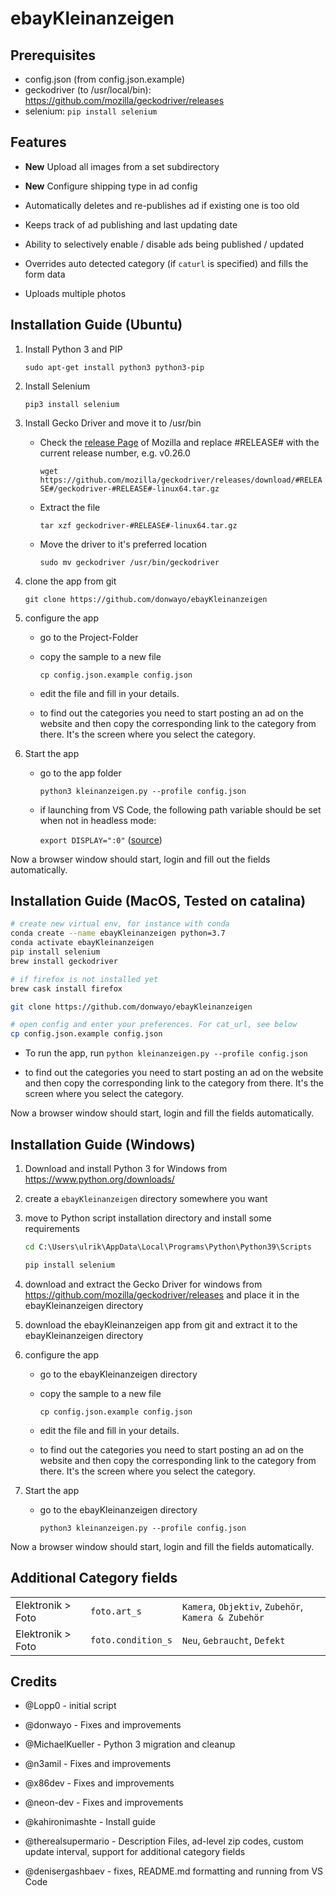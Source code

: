 # ebayKleinanzeigen

## Prerequisites

* config.json (from config.json.example)
* geckodriver (to /usr/local/bin): <https://github.com/mozilla/geckodriver/releases>
* selenium: ```pip install selenium```

## Features

* **New** Upload all images from a set subdirectory

* **New** Configure shipping type in ad config

* Automatically deletes and re-publishes ad if existing one is too old

* Keeps track of ad publishing and last updating date

* Ability to selectively enable / disable ads being published / updated

* Overrides auto detected category (if `caturl` is specified) and fills the form data

* Uploads multiple photos

## Installation Guide (Ubuntu)

1. Install Python 3 and PIP

    `sudo apt-get install python3 python3-pip`

2. Install Selenium

    `pip3 install selenium`

3. Install Gecko Driver and move it to /usr/bin

   * Check the [release Page](https://github.com/mozilla/geckodriver/releases) of Mozilla and replace #RELEASE# with the current release number, e.g. v0.26.0

      `wget https://github.com/mozilla/geckodriver/releases/download/#RELEASE#/geckodriver-#RELEASE#-linux64.tar.gz`

   * Extract the file

      `tar xzf geckodriver-#RELEASE#-linux64.tar.gz`

   * Move the driver to it's preferred location

      `sudo mv geckodriver /usr/bin/geckodriver`

4. clone the app from git

    `git clone https://github.com/donwayo/ebayKleinanzeigen`

5. configure the app

   * go to the Project-Folder

   * copy the sample to a new file

      `cp config.json.example config.json`

   * edit the file and fill in your details.

   * to find out the categories you need to start posting an ad on the website and then copy the corresponding link to the category from there. It's the screen where you select the category.

6. Start the app

   * go to the app folder

      `python3 kleinanzeigen.py --profile config.json`

   * if launching from VS Code, the following path variable should be set when not in headless mode:

      `export DISPLAY=":0"` ([source](https://stackoverflow.com/a/61672397/256002))

Now a browser window should start, login and fill out the fields automatically.

## Installation Guide (MacOS, Tested on catalina)

```bash
# create new virtual env, for instance with conda
conda create --name ebayKleinanzeigen python=3.7
conda activate ebayKleinanzeigen
pip install selenium
brew install geckodriver

# if firefox is not installed yet
brew cask install firefox

git clone https://github.com/donwayo/ebayKleinanzeigen

# open config and enter your preferences. For cat_url, see below
cp config.json.example config.json
```

* To run the app, run `python kleinanzeigen.py --profile config.json`

* to find out the categories you need to start posting an ad on the website and then copy the corresponding link to the category from there. It's the screen where you select the category.

Now a browser window should start, login and fill the fields automatically.

## Installation Guide (Windows)

1. Download and install Python 3 for Windows from <https://www.python.org/downloads/>

2. create a `ebayKleinanzeigen` directory somewhere you want

3. move to Python script installation directory and install some requirements

    ```bat
    cd C:\Users\ulrik\AppData\Local\Programs\Python\Python39\Scripts

    pip install selenium
    ```

4. download and extract the Gecko Driver for windows from <https://github.com/mozilla/geckodriver/releases> and place it in the ebayKleinanzeigen directory

5. download the ebayKleinanzeigen app from git and extract it to the ebayKleinanzeigen directory

6. configure the app

   * go to the ebayKleinanzeigen directory

   * copy the sample to a new file

      `cp config.json.example config.json`

   * edit the file and fill in your details.

   * to find out the categories you need to start posting an ad on the website and then copy the corresponding link to the category from there. It's the screen where you select the category.

7. Start the app

   * go to the ebayKleinanzeigen directory

      `python3 kleinanzeigen.py --profile config.json`

Now a browser window should start, login and fill the fields automatically.

## Additional Category fields

|   |   | |
|---|---| ---|
| Elektronik > Foto  | `foto.art_s`         | `Kamera`, `Objektiv`, `Zubehör`, `Kamera & Zubehör` |
| Elektronik > Foto  | `foto.condition_s`   | `Neu`, `Gebraucht`, `Defekt`          |

## Credits

* @Lopp0 - initial script

* @donwayo - Fixes and improvements

* @MichaelKueller - Python 3 migration and cleanup

* @n3amil - Fixes and improvements

* @x86dev - Fixes and improvements

* @neon-dev - Fixes and improvements

* @kahironimashte - Install guide

* @therealsupermario - Description Files, ad-level zip codes, custom update interval, support for additional category fields

* @denisergashbaev - fixes, README.md formatting and running from VS Code
